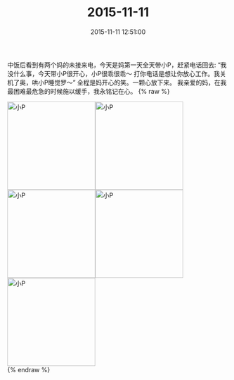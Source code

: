 ﻿---
title: 2015-11-11
date: 2015-11-11 12:51:00
tags:
categories: 妈妈
---
中饭后看到有两个妈的未接来电，今天是妈第一天全天带小P，赶紧电话回去:
“我没什么事，今天带小P很开心，小P很乖很乖～
打你电话是想让你放心工作。我关机了奥，哄小P睡觉罗～”
全程是妈开心的笑。一颗心放下来。
我亲爱的妈，在我最困难最危急的时候施以缓手，我永铭记在心。
{% raw %}
<div style="width:500 px">
<div style="float:left; width:100 px"><img src="/images/微信图片_20171011170135.jpg" width="200" alt="小P"></div>
<div style="float:left; width:100 px"><img src="/images/微信图片_20171011170148.jpg" width="200" alt="小P"></div>
<div style="float:left; width:100 px"><img src="/images/微信图片_20171011170157.jpg" width="200" alt="小P"></div>
<div style="float:left; width:100 px"><img src="/images/微信图片_20171011170206.jpg" width="200" alt="小P"></div>
<div style="float:left; width:100 px"><img src="/images/微信图片_20171011170215.jpg" width="200" alt="小P"></div>
<div style="clear:both"></div>
</div>
{% endraw %}